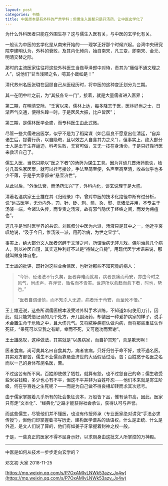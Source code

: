 ```yaml
---
layout: post
categories: 书摘
title: 中医原本是有外科的严肃学科；但儒生入医都只是开汤药，让中医玄学化了
---
```


为什么外科医者只能在外围生存？这与儒生入医有关，与中医的玄学化有关。

一般认为中医的玄学化是从南宋开始的——理学正好那个时候兴起。台湾中央研究院李建明认为，外科的衰败，及其内化倾向，始自南宋，凡三变，即南宋、金元、明清交替之际。

那时的主流医家往往将这些外科医生当做草泽郎中对待，责其为“庸俗不通文理之人”，说他们“甘当浅陋之名，噫其小哉如是！”

清代苏州名医张璐在回顾自己从医经历时，将中医的这种变迁划分为三期。

其一在明中叶之前，为“其技各专一门”，接着，就是大量儒者进入医界；

第二期，在明清交际，“壬寅以来，儒林上达，每多降志于医，医林好尚之士，日渐声气交通，便得名躁一时，于是医风大振，比户皆医”；

第三期，是儒林医学全盛，而专科医生由此式微。

尽管一些大儒进出医学，似乎不是为了稻梁谋（如吕留良不愿意出仕清廷，“自弃诸生后，提囊行药，以自隐晦，且以效古人自食其力之义”），但事实上，绝大部分士人是出于生存逼迫，科考失败，无官可做，又无一技在身活命，于是只好靠行医来救活自己了。

儒生入医，当然只能以“医之下者”的汤药为谋生工具。因为背诵几首汤药歌诀，检讨几首名家医案，就可以挂号接诊，手法至简至便，名声至高至清，收益似乎也多少不薄，于是乎大家都来“悬壶济世”。

从此以后，“外治法衰，而汤药法兴”了，外科内化，谈玄说理于是大盛。

清著名温病家王士雄在其《归砚录》中，曾对中医的技术化路径中断有过分析，说“远古医学，无分内外，刀、针、砭、刺、蒸、灸、熨、洗诸法并用，不专主于汤液一端。今诸法失传，而专责之汤液，故有邪气隐伏于经络之间，而发为痈疽也”。

这几乎是当时医学界的共识。刘民叔分中医为六派，汤液只是其中之一，他近乎哀叹地说，“及于今日，惟汤液一派，用药治病，为世之显学”。


事实上，绝大部分文人医者沉醉于文薄之间，所谓治病无非儿戏，偶尔治愈几个病人，则以神医自诩，其实这种利好不过是“待贼之自毙”，用现代医学术语来说，那就叫做身体自愈。


王士雄的批评，既针对这些业余儒医，也针对那些不知究竟的病人：

> “今针、砭诸法不行久矣，医者弃难而就易，病者畏痛而苟安，亦由今时之风气，尚虚声，喜浮誉，循名而不责实。世道所以愈趋而愈下者，时也，势也。”
>
> “医者自谓谨慎，而不知杀人无迹，病者乐于苟安，而至死不悟。”

王士雄还说，这些所谓儒医根本没受过外科手术训练，不知道如何使用刀针，因此，就只能凭借记诵的几个处方，开几副汤药，却装出一种爱护病家的样子，说手术会置生命于危险之中，且大伤元气。又将脓肿痈疽认做内病，而将那些重征认作死征，“果死可以显我之有断，幸而不死，又可邀功而索谢”。

王士雄感叹，这种做法，其实就是“以愚病家，而自护其短”，真是欺天啊！

医者食病，尚可美其名曰自食其力，病者害病，只好归咎于命不好，或不遇名医。其实双方都苦，儒生不业儒而靠悬壶济世的大话假话过活，苦；百姓惑于名医之名而以一己的身体布施名医，苦。

不过这苦有所不同。百姓即使做了牺牲，就算有怨，也不过怨自己的命；儒生收受些米谷钱粮，多少也心有不平，但这不平并非为百姓呼怨——他们本来就是寄生阶级，何在乎百姓之生死呢？——而是为自己做不得良相却转而求其次悲号。

由于儒家掌握着几乎所有的社会象征资本，万般皆下品，惟有读书高，因此，医家只有走“文本化”、“经典化”之路才能获得社会承认，获得认可与声誉。

而这些儒生，尽管他们并不懂医，也没有传授师承（专业医家绝对讲究“手法必求传授”），但他们却掌握着书写历史、建构医学谱系的话语权，什么是正统、什么是外道，是文人们说了算的，他们有如姜子牙掌握着封神之权一般。

于是，一些真正的医家不得不屈身示好，以求厕身由这批文人所掌控的万神殿。

---

中医是如何从技术一步步走向玄学的？

邓文初  大家  2018-11-25

[https://mp.weixin.qq.com/s/P7OxAMIvLNWk53azv_Jx4w](https://mp.weixin.qq.com/s/P7OxAMIvLNWk53azv_Jx4w)